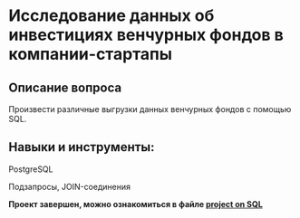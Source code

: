 # Исследование данных об инвестициях венчурных фондов в компании-стартапы

## Описание вопроса
Произвести различные выгрузки данных венчурных фондов с помощью SQL.

## Навыки и инструменты:
PostgreSQL

Подзапросы, JOIN-соединения

**Проект завершен, можно ознакомиться в файле [project on SQL]()**
